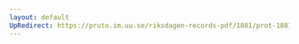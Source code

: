 ```yaml
---
layout: default
UpRedirect: https://pruto.im.uu.se/riksdagen-records-pdf/1881/prot-1881--ak--028/prot-1881--ak--028_019.pdf
---
```

